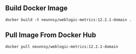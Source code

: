 ## Build Docker Image
```
docker build -t neunnsy/weblogic-metrics:12.2.1-domain .
```


## Pull Image From Docker Hub
```
docker pull neunnsy/weblogic-metrics:12.2.1-domain 
```
